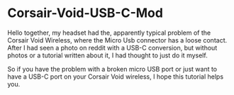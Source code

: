 # Corsair-Void-USB-C-Mod

Hello together,
my headset had the, apparently typical problem of the Corsair Void Wireless, where the Micro Usb connector has a loose contact. 
After I had seen a photo on reddit with a USB-C conversion, but without photos or a tutorial written about it, I had thought to just do it myself.

So if you have the problem with a broken micro USB port or just want to have a USB-C port on your Corsair Void wireless, I hope this tutorial helps you.

